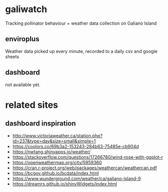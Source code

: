 # galiwatch
Tracking pollinator behaviour + weather data collection on Galiano Island

## enviroplus

Weather data picked up every minute, recorded to a daily csv and google sheets

## dashboard

not available yet.

# related sites

## dashboard inspiration

* http://www.victoriaweather.ca/station.php?id=237&type=day&size=small&simple=1
* https://coolors.co/69b3a2-153243-284b63-75485e-cb904d
* https://nwtang.shinyapps.io/weather/
* https://stackoverflow.com/questions/17266780/wind-rose-with-ggplot-r
* https://openweathermap.org/city/5959360
* https://cran.r-project.org/web/packages/weathercan/weathercan.pdf
* https://bcgov.github.io/bcdata/index.html
* https://www.wunderground.com/weather/ca/galiano-island-9
* https://dreamrs.github.io/shinyWidgets/index.html

